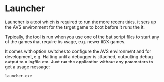 # Launcher

Launcher is a tool which is required to run the more recent titles. It sets up
the AVS environment for the target game to boot before it runs the it.

Typically, the tool is run when you use one of the bat script files to start
any of the games that require its usage, e.g. newer IIDX games.

It comes with option switches to configure the AVS environment and for
development, e.g. Halting until a debugger is attached, outputting debug
output to a logfile etc.
Just run the application without any parameters to get a usage message:
```
launcher.exe
```